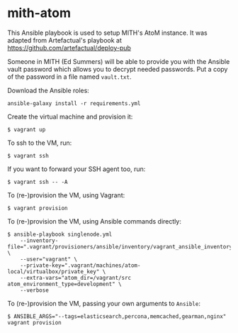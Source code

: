 # mith-atom

This Ansible playbook is used to setup MITH's AtoM instance. It was adapted
from Artefactual's playbook at https://github.com/artefactual/deploy-pub

Someone in MITH (Ed Summers) will be able to provide you with the Ansible vault
password which allows you to decrypt needed passwords. Put a copy of the
password in a file named `vault.txt`.

Download the Ansible roles:

    ansible-galaxy install -r requirements.yml

Create the virtual machine and provision it:

    $ vagrant up

To ssh to the VM, run:

    $ vagrant ssh

If you want to forward your SSH agent too, run:

    $ vagrant ssh -- -A

To (re-)provision the VM, using Vagrant:

    $ vagrant provision

To (re-)provision the VM, using Ansible commands directly:

    $ ansible-playbook singlenode.yml
        --inventory-file=".vagrant/provisioners/ansible/inventory/vagrant_ansible_inventory" \
        --user="vagrant" \
        --private-key=".vagrant/machines/atom-local/virtualbox/private_key" \
        --extra-vars="atom_dir=/vagrant/src atom_environment_type=development" \
        --verbose

To (re-)provision the VM, passing your own arguments to `Ansible`:

    $ ANSIBLE_ARGS="--tags=elasticsearch,percona,memcached,gearman,nginx" vagrant provision
